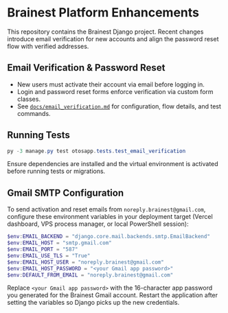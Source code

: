 # Brainest Platform Enhancements

This repository contains the Brainest Django project. Recent changes introduce email verification for new accounts and align the password reset flow with verified addresses.

## Email Verification & Password Reset

- New users must activate their account via email before logging in.
- Login and password reset forms enforce verification via custom form classes.
- See [`docs/email_verification.md`](docs/email_verification.md) for configuration, flow details, and test commands.

## Running Tests

```powershell
py -3 manage.py test otosapp.tests.test_email_verification
```

Ensure dependencies are installed and the virtual environment is activated before running tests or migrations.

## Gmail SMTP Configuration

To send activation and reset emails from `noreply.brainest@gmail.com`, configure these environment variables in your deployment target (Vercel dashboard, VPS process manager, or local PowerShell session):

```powershell
$env:EMAIL_BACKEND = "django.core.mail.backends.smtp.EmailBackend"
$env:EMAIL_HOST = "smtp.gmail.com"
$env:EMAIL_PORT = "587"
$env:EMAIL_USE_TLS = "True"
$env:EMAIL_HOST_USER = "noreply.brainest@gmail.com"
$env:EMAIL_HOST_PASSWORD = "<your Gmail app password>"
$env:DEFAULT_FROM_EMAIL = "noreply.brainest@gmail.com"
```

Replace `<your Gmail app password>` with the 16-character app password you generated for the Brainest Gmail account. Restart the application after setting the variables so Django picks up the new credentials.
